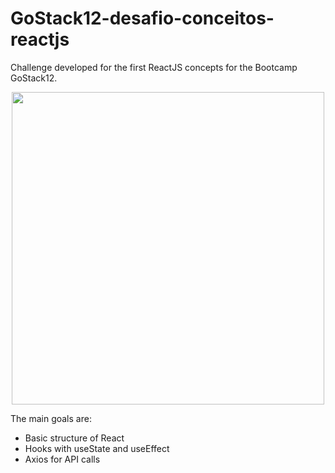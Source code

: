 # GoStack12-desafio-conceitos-reactjs
Challenge developed for the first ReactJS concepts for the Bootcamp GoStack12.

<p align="center">
    <img height="500" src="https://res.cloudinary.com/lucasbbueno/image/upload/v1592687421/WebDesafio_epcjs0.gif">
</P>


The main goals are:
- Basic structure of React
- Hooks with useState and useEffect
- Axios for API calls
